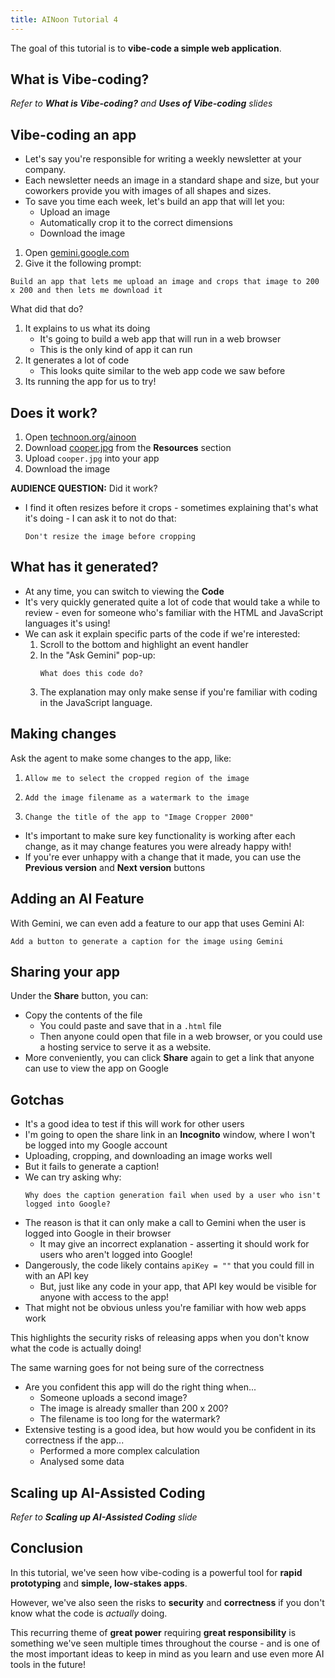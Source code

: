```yaml
---
title: AINoon Tutorial 4
---
```


The goal of this tutorial is to **vibe-code a simple web application**.


## What is Vibe-coding?

*Refer to **What is Vibe-coding?** and **Uses of Vibe-coding** slides*


## Vibe-coding an app

* Let's say you're responsible for writing a weekly newsletter at your
  company.
* Each newsletter needs an image in a standard shape and size, but
  your coworkers provide you with images of all shapes and sizes.
* To save you time each week, let's build an app that will let you:
  * Upload an image
  * Automatically crop it to the correct dimensions
  * Download the image

1. Open [gemini.google.com](https://gemini.google.com)
2. Give it the following prompt:

```
Build an app that lets me upload an image and crops that image to 200 x 200 and then lets me download it
```

What did that do?

1. It explains to us what its doing
   * It's going to build a web app that will run in a web browser
   * This is the only kind of app it can run
2. It generates a lot of code
   * This looks quite similar to the web app code we saw before
3. Its running the app for us to try!


## Does it work?

1. Open [technoon.org/ainoon](https://technoon.org/ainoon)
2. Download [cooper.jpg](https://technoon.org/ainoon/lesson_4/cooper.jpg)
   from the **Resources** section
3. Upload `cooper.jpg` into your app
4. Download the image

**AUDIENCE QUESTION:** Did it work?

* I find it often resizes before it crops - sometimes explaining
  that's what it's doing - I can ask it to not do that:
  ```
  Don't resize the image before cropping
  ```


## What has it generated?

* At any time, you can switch to viewing the **Code**
* It's very quickly generated quite a lot of code that would take a
  while to review - even for someone who's familiar with the HTML and
  JavaScript languages it's using!
* We can ask it explain specific parts of the code if we're
  interested:
  1. Scroll to the bottom and highlight an event handler
  2. In the "Ask Gemini" pop-up:
     ```
     What does this code do?
     ```
  3. The explanation may only make sense if you're familiar with
     coding in the JavaScript language.


## Making changes

Ask the agent to make some changes to the app, like:

1. ```
   Allow me to select the cropped region of the image
   ```
2. ```
   Add the image filename as a watermark to the image
   ```
3. ```
   Change the title of the app to "Image Cropper 2000"
   ```

* It's important to make sure key functionality is working after each
  change, as it may change features you were already happy with!
* If you're ever unhappy with a change that it made, you can use the
  **Previous version** and **Next version** buttons


## Adding an AI Feature

With Gemini, we can even add a feature to our app that uses Gemini AI:

```
Add a button to generate a caption for the image using Gemini
```


## Sharing your app

Under the **Share** button, you can:

* Copy the contents of the file
  * You could paste and save that in a `.html` file
  * Then anyone could open that file in a web browser, or you could
    use a hosting service to serve it as a website.
* More conveniently, you can click **Share** again to get a link that
  anyone can use to view the app on Google


## Gotchas

* It's a good idea to test if this will work for other users
* I'm going to open the share link in an **Incognito** window, where I
  won't be logged into my Google account
* Uploading, cropping, and downloading an image works well
* But it fails to generate a caption!
* We can try asking why:
  ```
  Why does the caption generation fail when used by a user who isn't logged into Google?
  ```
* The reason is that it can only make a call to Gemini when the user
  is logged into Google in their browser
  * It may give an incorrect explanation - asserting it should work
    for users who aren't logged into Google!
* Dangerously, the code likely contains `apiKey = ""` that you could
  fill in with an API key
  * But, just like any code in your app, that API key would be visible
    for anyone with access to the app!
* That might not be obvious unless you're familiar with how web apps
  work

This highlights the security risks of releasing apps when you don't
know what the code is actually doing!

The same warning goes for not being sure of the correctness

* Are you confident this app will do the right thing when...
  * Someone uploads a second image?
  * The image is already smaller than 200 x 200?
  * The filename is too long for the watermark?
* Extensive testing is a good idea, but how would you be confident in
  its correctness if the app...
  * Performed a more complex calculation
  * Analysed some data


## Scaling up AI-Assisted Coding

*Refer to **Scaling up AI-Assisted Coding** slide*


## Conclusion

In this tutorial, we've seen how vibe-coding is a powerful tool for
**rapid prototyping** and **simple, low-stakes apps**.

However, we've also seen the risks to **security** and **correctness**
if you don't know what the code is *actually* doing.

This recurring theme of **great power** requiring **great
responsibility** is something we've seen multiple times throughout the
course - and is one of the most important ideas to keep in mind as you
learn and use even more AI tools in the future!
